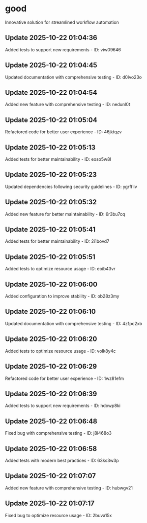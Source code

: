 # good
Innovative solution for streamlined workflow automation

## Update 2025-10-22 01:04:36
Added tests to support new requirements - ID: viw09646


## Update 2025-10-22 01:04:45
Updated documentation with comprehensive testing - ID: d0lvo23o


## Update 2025-10-22 01:04:54
Added new feature with comprehensive testing - ID: nedunl0t


## Update 2025-10-22 01:05:04
Refactored code for better user experience - ID: 46jktqzv


## Update 2025-10-22 01:05:13
Added tests for better maintainability - ID: eoso5w8l


## Update 2025-10-22 01:05:23
Updated dependencies following security guidelines - ID: ygrffilv


## Update 2025-10-22 01:05:32
Added new feature for better maintainability - ID: 6r3bu7cq


## Update 2025-10-22 01:05:41
Added tests for better maintainability - ID: 2i1bovd7


## Update 2025-10-22 01:05:51
Added tests to optimize resource usage - ID: eoib43vr


## Update 2025-10-22 01:06:00
Added configuration to improve stability - ID: ob28z3my


## Update 2025-10-22 01:06:10
Updated documentation with comprehensive testing - ID: 4z1pc2xb


## Update 2025-10-22 01:06:20
Added tests to optimize resource usage - ID: volk8y4c


## Update 2025-10-22 01:06:29
Refactored code for better user experience - ID: 1wz81efm


## Update 2025-10-22 01:06:39
Added tests to support new requirements - ID: hdowp8ki


## Update 2025-10-22 01:06:48
Fixed bug with comprehensive testing - ID: j8i468o3


## Update 2025-10-22 01:06:58
Added tests with modern best practices - ID: 63ks3w3p


## Update 2025-10-22 01:07:07
Added new feature with comprehensive testing - ID: hubwgv21


## Update 2025-10-22 01:07:17
Fixed bug to optimize resource usage - ID: 2buva15x

